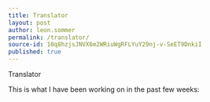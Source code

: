 ```yaml
---
title: Translator
layout: post
author: leon.sommer
permalink: /translator/
source-id: 10q8hzjsJNVX6m2WRiuWgRFLYuY29nj-v-SeET9DnkiI
published: true
---
```

Translator

This is what I have been working on in the past few weeks:

